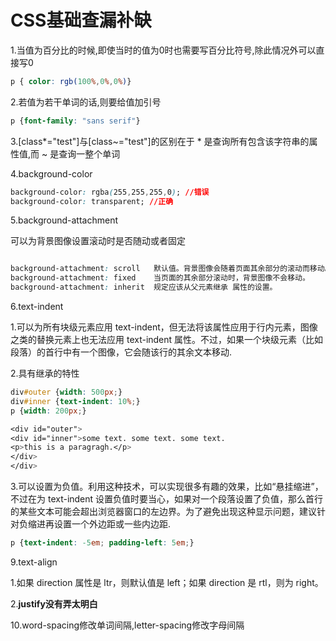 # CSS基础查漏补缺

1.当值为百分比的时候,即使当时的值为0时也需要写百分比符号,除此情况外可以直接写0

```CSS
p { color: rgb(100%,0%,0%)}
```



2.若值为若干单词的话,则要给值加引号

```CSS
p {font-family: "sans serif"}
```



3.[class*="test"]与[class~="test"]的区别在于 * 是查询所有包含该字符串的属性值,而 ~ 是查询一整个单词

4.background-color

```css
background-color: rgba(255,255,255,0); //错误
background-color: transparent; //正确
```

5.background-attachment

可以为背景图像设置滚动时是否随动或者固定

```CSS

background-attachment: scroll	默认值。背景图像会随着页面其余部分的滚动而移动。
background-attachment: fixed	当页面的其余部分滚动时，背景图像不会移动。
background-attachment: inherit	规定应该从父元素继承 属性的设置。
```

6.text-indent

1.可以为所有块级元素应用 text-indent，但无法将该属性应用于行内元素，图像之类的替换元素上也无法应用 text-indent 属性。不过，如果一个块级元素（比如段落）的首行中有一个图像，它会随该行的其余文本移动.

2.具有继承的特性

```CSS
div#outer {width: 500px;}
div#inner {text-indent: 10%;}
p {width: 200px;}

<div id="outer">
<div id="inner">some text. some text. some text.
<p>this is a paragragh.</p>
</div>
</div>
```

3.可以设置为负值。利用这种技术，可以实现很多有趣的效果，比如“悬挂缩进”，不过在为 text-indent 设置负值时要当心，如果对一个段落设置了负值，那么首行的某些文本可能会超出浏览器窗口的左边界。为了避免出现这种显示问题，建议针对负缩进再设置一个外边距或一些内边距.

```CSS
p {text-indent: -5em; padding-left: 5em;}
```



9.text-align

1.如果 direction 属性是 ltr，则默认值是 left；如果 direction 是 rtl，则为 right。

2.**justify没有弄太明白**

10.word-spacing修改单词间隔,letter-spacing修改字母间隔



